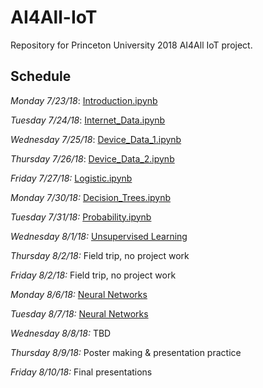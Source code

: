 # AI4All-IoT
Repository for Princeton University 2018 AI4All IoT project. 

## Schedule

*Monday 7/23/18*: [Introduction.ipynb](https://github.com/NoahApthorpe/AI4All-IoT/blob/master/Introduction.ipynb)

*Tuesday 7/24/18*: [Internet_Data.ipynb](https://github.com/NoahApthorpe/AI4All-IoT/blob/master/Internet_Data.ipynb)

*Wednesday 7/25/18*: [Device_Data_1.ipynb](https://github.com/NoahApthorpe/AI4All-IoT/blob/master/Device_Data_1.ipynb)

*Thursday 7/26/18*: [Device_Data_2.ipynb](https://github.com/NoahApthorpe/AI4All-IoT/blob/master/Device_Data_2.ipynb)

*Friday 7/27/18:* [Logistic.ipynb](https://github.com/NoahApthorpe/AI4All-IoT/blob/master/Logistic.ipynb)

*Monday 7/30/18:* [Decision_Trees.ipynb](https://github.com/NoahApthorpe/AI4All-IoT/blob/master/Decision_Trees.ipynb)

*Tuesday 7/31/18:* [Probability.ipynb](https://github.com/NoahApthorpe/AI4All-IoT/blob/master/Probability.ipynb)

*Wednesday 8/1/18:* [Unsupervised Learning](https://docs.google.com/document/d/1Pw3QQBT7BvSTljynJluE8CJ0ebz_9jWoN9DC5PKf1WE/edit?usp=sharing)

*Thursday 8/2/18:* Field trip, no project work

*Friday 8/2/18:* Field trip, no project work

*Monday 8/6/18:* [Neural Networks](https://colab.research.google.com/drive/1W-iZB_dCIXHHzEbJrHXiK6pqxi2qQ9k8)

*Tuesday 8/7/18:* [Neural Networks](https://colab.research.google.com/drive/1W-iZB_dCIXHHzEbJrHXiK6pqxi2qQ9k8)

*Wednesday 8/8/18:* TBD

*Thursday 8/9/18:* Poster making & presentation practice

*Friday 8/10/18:* Final presentations
